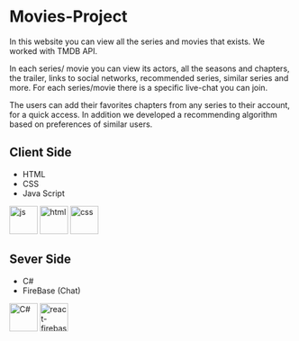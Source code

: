 # Movies-Project
In this website you can view all the series and movies that exists.
We worked with TMDB API.

In each series/ movie you can view its actors, all the seasons and chapters, the trailer, links to social networks, recommended series, similar series and more.
For each series/movie there is a specific live-chat you can join.

The users can add their favorites chapters from any series to their account, for a quick access. 
In addition we developed a recommending algorithm based on preferences of similar users. 

## Client Side
- HTML
- CSS
- Java Script

<div>
  <img src="https://skillicons.dev/icons?i=js" title="js" **alt="js" width="50" height="50"/>
  <img src="https://skillicons.dev/icons?i=html" title="html" **alt="html" width="50" height="50"/>
  <img src="https://skillicons.dev/icons?i=css" title="css" **alt="css" width="50" height="50"/>
</div>

## Sever Side
- C#
- FireBase (Chat)

<div>
  <img src="https://img.icons8.com/color/900/c-sharp-logo.png" title="C#" **alt="C#" width="50" height="50"/>
  <img src="https://img.icons8.com/color/900/firebase.png" title="react-firebase" **alt="react-firebase" width="50" height="50"/>
</div>
